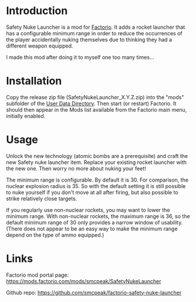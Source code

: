 Introduction
============
Safety Nuke Launcher is a mod for [Factorio](https://wiki.factorio.com/).  It adds
a rocket launcher that has a configurable minimum range in order to reduce
the occurrences of the player accidentally nuking themselves due to thinking
they had a different weapon equipped.

I made this mod after doing it to myself one too many times...

Installation
============
Copy the release zip file (SafetyNukeLauncher_X.Y.Z.zip) into the "mods" subfolder
of the [User Data Directory](https://wiki.factorio.com/Application_directory#User_Data_directory).
Then start (or restart) Factorio.  It should then appear in the Mods
list available from the Factorio main menu, initially enabled.

Usage
=====
Unlock the new technology (atomic bombs are a prerequisite) and craft the
new Safety nuke launcher item.  Replace your existing rocket launcher with
the new one.  Then worry no more about nuking your feet!

The minimum range is configurable.  By default it is 30.  For comparison,
the nuclear explosion radius is 35.  So with the default setting it is
still possible to nuke yourself if you don't move at all after firing, but
also possible to strike relatively close targets.

If you regularly use non-nuclear rockets, you may want to lower the
minimum range.  With non-nuclear rockets, the maximum range is 36, so the
default minimum range of 30 only provides a narrow window of usability.
(There does not appear to be an easy way to make the minimum range depend
on the type of ammo equipped.)

Links
=====
Factorio mod portal page: https://mods.factorio.com/mods/smcpeak/SafetyNukeLauncher

Github repo: https://github.com/smcpeak/factorio-safety-nuke-launcher
